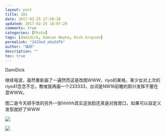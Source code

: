 ```yaml
---
layout: post
title: 201
date: 2017-02-25 17:50:20
updated: 2017-02-25 18:07:29
comments: true
categories: [Photo]
tags: [damidick, Damian Wayne, Dick Grayson]
permalink: "2433ed_e6a5d7b"
author: "猫厨"
description: ""
toc: true
---
```


<p>DamiDick</p> 
<p>继续电波，虽然重新画了一遍然而这是改图WWW，riyo的某格，某少女对上次的riyo41念念不忘，教唆我再画一个233333，台词是NW16前瞻的即兴发挥不要在意WWW。<br /></p> 
<p>图二是今天顺手改的另外一张hhhhh其实这张脸还真是对我胃口，如果可以自定义发型就好了WWW</p>

![](/img/img_cVZNdzJtQk9JV2NxaWFiSE52SzBPcmw4K3UrSmNLaHUvZUY0dEdIdmg3UlZiRjN5ajV4ZmZBPT0.jpg)

![](https://nos.netease.com/imglf0/img/cVZNdzJtQk9JV2MwZ2ZGVGtOWi9ESms1eG0ramlUREJpcnFsWmpUL1FMT3RzRmpKS2ova3BRPT0.jpg)